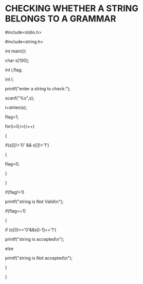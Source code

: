 # CHECKING WHETHER A STRING BELONGS TO A GRAMMAR

#include<stdio.h>

#include<string.h>

int main(){

char s[100];

int i,flag;

int l;

printf("enter a string to check:");

scanf("%s",s);

l=strlen(s);

flag=1;

for(i=0;i<l;i++)

{

if(s[i]!='0' && s[i]!='1')

{

flag=0;

}

}

if(flag!=1)

printf("string is Not Valid\n");

if(flag==1)

{

if (s[0]=='0'&&s[l-1]=='1')

printf("string is accepted\n");

else


printf("string is Not accepted\n");

}

}
